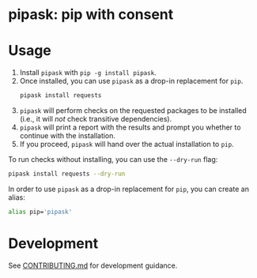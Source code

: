 # pipask: pip with consent

# Usage
1. Install `pipask` with `pip -g install pipask`.
2. Once installed, you can use `pipask` as a drop-in replacement for `pip`.
    ```bash
    pipask install requests
    ```
3. `pipask` will perform checks on the requested packages to be installed (i.e., it will *not* check transitive dependencies).
4. `pipask` will print a report with the results and prompt you whether to continue with the installation.
5. If you proceed, `pipask` will hand over the actual installation to `pip`.

To run checks without installing, you can use the `--dry-run` flag:
```bash
pipask install requests --dry-run
```

In order to use `pipask` as a drop-in replacement for `pip`, you can create an alias:
```bash
alias pip='pipask'
```

# Development
See [CONTRIBUTING.md](CONTRIBUTING.md) for development guidance.
